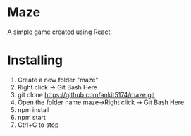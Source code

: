 # Maze

A simple game created using React. 

# Installing

1. Create a new folder "maze"
2. Right click -> Git Bash Here
3. git clone https://github.com/ankit5174/maze.git <enter/>
4. Open the folder name maze->Right click -> Git Bash Here
5. npm install
6. npm start
7. Ctrl+C to stop



